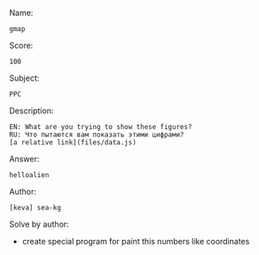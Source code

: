 Name:

	gmap

Score:

	100

Subject:
	
	PPC

Description:

	EN: What are you trying to show these figures?
	RU: Что пытаются вам показать этими цифрами?
	[a relative link](files/data.js)

Answer:

	helloalien

Author:

	[keva] sea-kg

Solve by author:

* create special program for paint this numbers like coordinates
